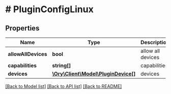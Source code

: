 # # PluginConfigLinux

## Properties

Name | Type | Description | Notes
------------ | ------------- | ------------- | -------------
**allowAllDevices** | **bool** | allow all devices |
**capabilities** | **string[]** | capabilities |
**devices** | [**\Ory\Client\Model\PluginDevice[]**](PluginDevice.md) | devices |

[[Back to Model list]](../../README.md#models) [[Back to API list]](../../README.md#endpoints) [[Back to README]](../../README.md)
